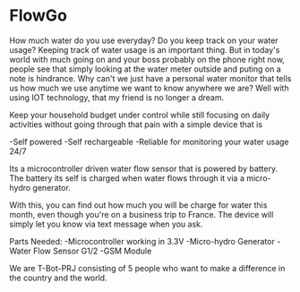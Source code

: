 # FlowGo

How much water do you use everyday? Do you keep track on your water usage?
Keeping track of water usage is an important thing. But in today's world with much going on and your boss probably on the phone right now, people see that simply looking at the water meter outside and puting on a note is hindrance. Why can't we just have a personal water monitor that tells us how much we use anytime we want to know anywhere we are? Well with using IOT technology, that my friend is no longer a dream.

Keep your household budget under control while still focusing on daily activities without going through that pain with a simple device that is 

-Self powered
-Self rechargeable
-Reliable for monitoring your water usage 24/7


Its a microcontroller driven water flow sensor that is powered by battery. The battery its self is charged when water flows through it via a micro-hydro generator.

With this, you can find out how much you will be charge for water this month, even though you're on a business trip to France. The device will simply let you know via text message when you ask. 


Parts Needed:
-Microcontroller working in 3.3V 
-Micro-hydro Generator
-Water Flow Sensor G1/2
-GSM Module

We are T-Bot-PRJ consisting of 5 people who want to make a difference in the country and the world.
